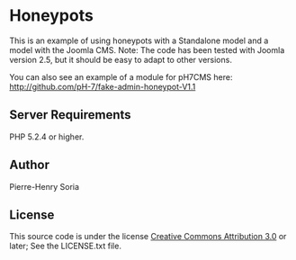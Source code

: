 # Honeypots

This is an example of using honeypots with a Standalone model and a model with the Joomla CMS.
Note: The code has been tested with Joomla version 2.5, but it should be easy to adapt to other versions.

You can also see an example of a module for pH7CMS here: http://github.com/pH-7/fake-admin-honeypot-V1.1

## Server Requirements

PHP 5.2.4 or higher.

## Author 

Pierre-Henry Soria

## License

This source code is under the license [Creative Commons Attribution 3.0](http://creativecommons.org/licenses/by/3.0/) or later; See the LICENSE.txt file.
